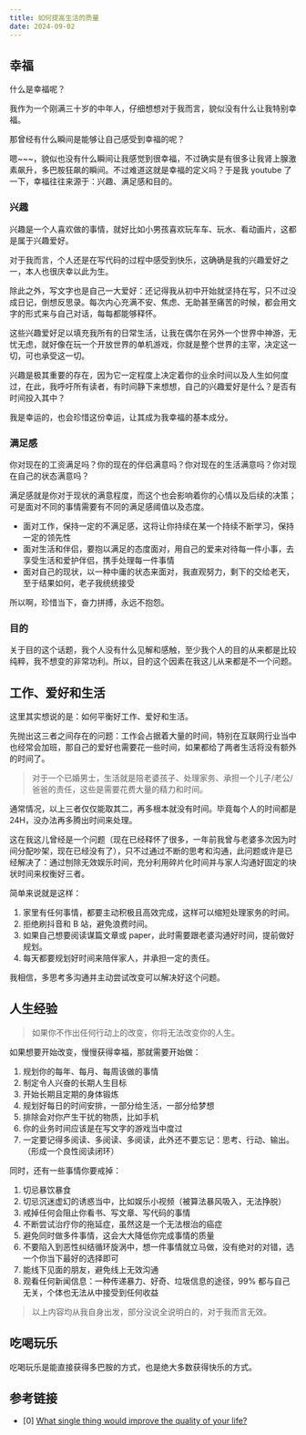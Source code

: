 ```yaml
---
title: 如何提高生活的质量
date: 2024-09-02 
---
```


<!--more-->

## 幸福

什么是幸福呢？

我作为一个刚满三十岁的中年人，仔细想想对于我而言，貌似没有什么让我特别幸福。

那曾经有什么瞬间是能够让自己感受到幸福的呢？

嗯~~~，貌似也没有什么瞬间让我感觉到很幸福，不过确实是有很多让我肾上腺激素飙升，多巴胺狂飙的瞬间。不过难道这就是幸福的定义吗？于是我 youtube 了一下，幸福往往来源于：兴趣、满足感和目的。

### 兴趣

兴趣是一个人喜欢做的事情，就好比如小男孩喜欢玩车车、玩水、看动画片，这都是属于兴趣爱好。

对于我而言，个人还是在写代码的过程中感受到快乐，这确确是我的兴趣爱好之一，本人也很庆幸以此为生。

除此之外，写文字也是自己一大爱好：还记得我从初中开始就坚持在写，只不过没成日记，倒想反思录。每次内心充满不安、焦虑、无助甚至痛苦的时候，都会用文字的形式来与自己对话，每每都能够释怀。

这些兴趣爱好足以填充我所有的日常生活，让我在偶尔在另外一个世界中神游，无忧无虑，就好像在玩一个开放世界的单机游戏，你就是整个世界的主宰，决定这一切，可也承受这一切。

兴趣是极其重要的存在，因为它一定程度上决定着你的业余时间以及人生如何度过，在此，我呼吁所有读者，有时间静下来想想，自己的兴趣爱好是什么？是否有时间投入其中？

我是幸运的，也会珍惜这份幸运，让其成为我幸福的基本成分。

### 满足感

你对现在的工资满足吗？你的现在的伴侣满意吗？你对现在的生活满意吗？你对现在自己的状态满意吗？

满足感就是你对于现状的满意程度，而这个也会影响着你的心情以及后续的决策；可是面对不同的事情需要有不同的满足感阈值以及态度。

* 面对工作，保持一定的不满足感，这将让你持续在某一个持续不断学习，保持一定的领先性
* 面对生活和伴侣，要抱以满足的态度面对，用自己的爱来对待每一件小事，去享受生活和爱护伴侣，携手处理每一件事情
* 面对自己的现状，以一种中庸的状态来面对，我直观努力，剩下的交给老天，至于结果如何，老子我统统接受

所以啊，珍惜当下，奋力拼搏，永远不抱怨。

### 目的

关于目的这个话题，我个人没有什么见解和感触，至少我个人的目的从来都是比较纯粹，我不想变的非常功利。所以，目的这个因素在我这儿从来都是不一个问题。

## 工作、爱好和生活

这里其实想说的是：如何平衡好工作、爱好和生活。

先抛出这三者之间存在的问题：工作会占据着大量的时间，特别在互联网行业当中也经常会加班，那自己的爱好也需要花一些时间，如果都给了两者生活将没有额外的时间了。

> 对于一个已婚男士，生活就是陪老婆孩子、处理家务、承担一个儿子/老公/爸爸的责任，这些是需要花费大量的精力和时间。

通常情况，以上三者仅仅能取其二，再多根本就没有时间。毕竟每个人的时间都是 24H，没办法再多腾出时间来处理。

这在我这儿曾经是一个问题（现在已经释怀了很多，一年前我曾与老婆多次因为时间分配吵架，现在已经没有了），只不过通过不断的思考和沟通，此问题或许是已经解决了：通过刨除无效娱乐时间，充分利用碎片化时间并与家人沟通好固定的块状时间来权衡好三者。

简单来说就是这样：
1. 家里有任何事情，都要主动积极且高效完成，这样可以缩短处理家务的时间。
2. 拒绝刷抖音和 B 站，避免浪费时间。
3. 如果自己想要阅读谋篇文章或 paper，此时需要跟老婆沟通好时间，提前做好规划。
4. 每天都要规划好时间来陪伴家人，并承担一定的责任。

我相信，多思考多沟通并主动尝试改变可以解决好这个问题。

## 人生经验

> 如果你不作出任何行动上的改变，你将无法改变你的人生。

如果想要开始改变，慢慢获得幸福，那就需要开始做：

1. 规划你的每年、每月、每周该做的事情
2. 制定令人兴奋的长期人生目标
3. 开始长期且定期的身体锻炼
4. 规划好每日的时间安排，一部分给生活，一部分给梦想
5. 排除会对你产生干扰的物质，比如手机
6. 你的业务时间应该是在写文字的游戏当中度过
7. 一定要记得多阅读、多阅读、多阅读，此外还不要忘记：思考、行动、输出。（形成一个良性阅读闭环）

同时，还有一些事情你要戒掉：

1. 切忌暴饮暴食
2. 切忌沉迷虚幻的诱惑当中，比如娱乐小视频（被算法暴风吸入，无法挣脱）
3. 戒掉任何会阻止你看书、写文章、写代码的事情
4. 不断尝试治疗你的拖延症，虽然这是一个无法根治的癌症
5. 避免同时做多件事情，这会大大降低你完成事情的质量
6. 不要陷入到恶性纠结循环旋涡中，想一件事情就立马做，没有绝对的对错，选一个你当下最好的选择即可
7. 能线下见面的朋友，避免线上无效沟通
8. 观看任何新闻信息：一种传递暴力、好奇、垃圾信息的途径，99% 都与自己无关，个体也无法从中接受到任何收益

> 以上内容均从我自身出发，部分没说全说明白的，对于我而言无效。

## 吃喝玩乐

吃喝玩乐是能直接获得多巴胺的方式，也是绝大多数获得快乐的方式。

## 参考链接

* [0] [What single thing would improve the quality of your life?](https://www.quora.com/What-single-thing-would-improve-the-quality-of-your-life) <div id="quality-of-life" />
